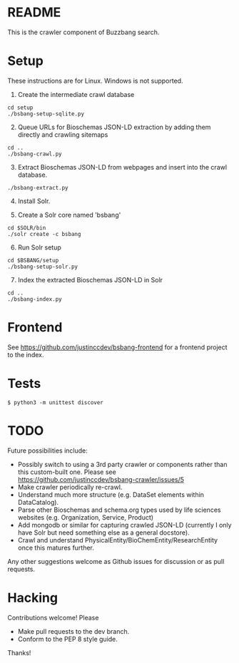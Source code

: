 # README #

This is the crawler component of Buzzbang search.

# Setup #

These instructions are for Linux.  Windows is not supported.

1. Create the intermediate crawl database
```
cd setup
./bsbang-setup-sqlite.py
```

2. Queue URLs for Bioschemas JSON-LD extraction by adding them directly and crawling sitemaps
```
cd ..
./bsbang-crawl.py
```

3. Extract Bioschemas JSON-LD from webpages and insert into the crawl database.
```
./bsbang-extract.py
```

4. Install Solr.

5. Create a Solr core named 'bsbang' 
```
cd $SOLR/bin
./solr create -c bsbang
```

6. Run Solr setup
```
cd $BSBANG/setup
./bsbang-setup-solr.py
```

7. Index the extracted Bioschemas JSON-LD in Solr
```
cd ..
./bsbang-index.py
```

# Frontend #

See https://github.com/justinccdev/bsbang-frontend for a frontend project to the index.

# Tests #

```
$ python3 -m unittest discover
```

# TODO #
Future possibilities include:

* Possibly switch to using a 3rd party crawler or components rather than this custom-built one. 
Please see https://github.com/justinccdev/bsbang-crawler/issues/5
* Make crawler periodically re-crawl.
* Understand much more structure (e.g. DataSet elements within DataCatalog).
* Parse other Bioschemas and schema.org types used by life sciences websites (e.g. Organization, Service, Product)
* Add mongodb or similar  for capturing crawled JSON-LD (currently I only have Solr but need something else as a general docstore).
* Crawl and understand PhysicalEntity/BioChemEntity/ResearchEntity once this matures further.

Any other suggestions welcome as Github issues for discussion or as pull requests.

# Hacking #

Contributions welcome!  Please

* Make pull requests to the dev branch.
* Conform to the PEP 8 style guide.

Thanks!
